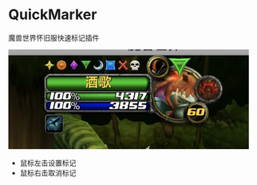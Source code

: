 # QuickMarker
魔兽世界怀旧服快速标记插件

![](https://github.com/Pircate/QuickMarker/blob/master/QuickMarker.png)

* 鼠标左击设置标记
* 鼠标右击取消标记
